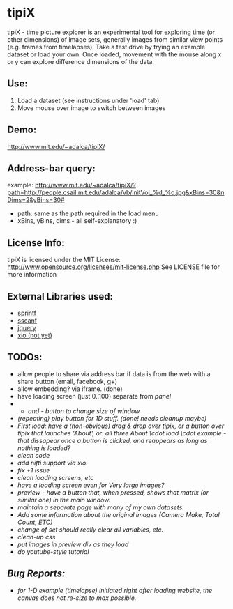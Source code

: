 tipiX
=====

tipiX - time picture explorer is an experimental tool for exploring time (or other dimensions) of image sets, generally images from similar view points (e.g. frames from timelapses). 
Take a test drive by trying an example dataset or load your own. Once loaded, movement with the mouse along x or y can explore difference dimensions of the data.

Use:
----
1. Load a dataset (see instructions under 'load' tab)
2. Move mouse over image to switch between images

Demo:
-----
http://www.mit.edu/~adalca/tipiX/

Address-bar query:
------------------------
example:
http://www.mit.edu/~adalca/tipiX/?path=http://people.csail.mit.edu/adalca/vb/initVol_%d_%d.jpg&xBins=30&nDims=2&yBins=30#
- path: same as the path required in the load menu
- xBins, yBins, dims - all self-explanatory :)

License Info:
-------------
tipiX is licensed under the MIT License:
http://www.opensource.org/licenses/mit-license.php
See LICENSE file for more information

External Libraries used:
------------------------
- [sprintf](http://www.diveintojavascript.com/projects/javascript-sprintf)
- [sscanf](http://phpjs.org/functions/sscanf/)
- [jquery](http://jquery.com/download/)
- [xio (not yet)](https://github.com/xtk/XIO)

TODOs:
------
- allow people to share via address bar if data is from the web with a share button (email, facebook, g+)
 - allow embedding? via iframe. (done)
- have loading screen (just 0..100) separate from <i> panel
- + and - button to change size of window.
- (repeating) play button for 1D stuff. (done! needs cleanup maybe)
- First load: have a (non-obvious) drag & drop over tipix, or a button over tipix that launches 'About', or: all three About \cdot load \cdot example - that dissapear once a button is clicked, and reappears as long as nothing is loaded?
- clean code 
- add nifti support via xio.
- fix +1 issue 
- clean loading screens, etc 
 - have a loading screen even for Very large images?
- preview - have a button that, when pressed, shows that matrix (or similar one) in the main window. 
- maintain a separate page with *many* of my own datasets.
 - Add some information about the original images (Camera Make, Total Count, ETC)
- change of set should really clear all variables, etc.
- clean-up css
- put images in preview div as they load
- do youtube-style tutorial

Bug Reports:
------------
- for 1-D example (timelapse) initiated right after loading website, the canvas does not re-size to max possible.